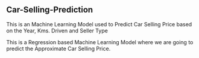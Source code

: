 ## Car-Selling-Prediction
This is an Machine Learning Model used to Predict Car Selling Price based on the Year, Kms. Driven and Seller Type

This is a Regression based Machine Learning Model where we are going to predict the Approximate Car Selling Price.

